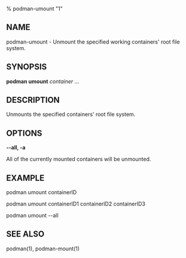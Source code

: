 % podman-umount "1"

## NAME
podman\-umount - Unmount the specified working containers' root file system.

## SYNOPSIS
**podman umount** *container* ...

## DESCRIPTION
Unmounts the specified containers' root file system.

## OPTIONS
**--all, -a**

All of the currently mounted containers will be unmounted.

## EXAMPLE

podman umount containerID

podman umount containerID1 containerID2 containerID3

podman umount --all

## SEE ALSO
podman(1), podman-mount(1)
